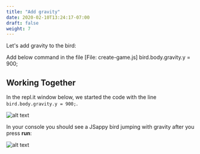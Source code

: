 ```yaml
---
title: "Add gravity"
date: 2020-02-10T13:24:17-07:00
draft: false
weight: 7
---
```


Let's add gravity to the bird:

Add below command in the file [File: create-game.js]
    bird.body.gravity.y = 900;


## Working Together

In the repl.it window below, we started the code with the line `bird.body.gravity.y = 900;`.

![alt text](../img/gravity.png "image to add gravity to the bird")

In your console you should see a JSappy bird jumping with gravity after you press **run**:

![alt text](../img/jump_output.png "bird jumping with gravity")

